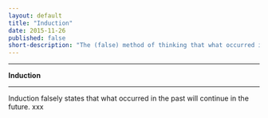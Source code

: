 ```yaml
---
layout: default
title: "Induction"
date: 2015-11-26
published: false
short-description: "The (false) method of thinking that what occurred in the past will continue in the future."
---
```




***
<b>Induction</b>  

***

Induction falsely states that what occurred in the past will continue in the future. xxx
